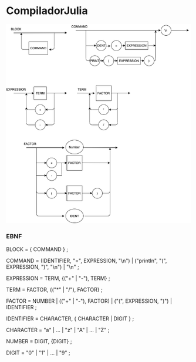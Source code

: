 # CompiladorJulia

![DiagramaSintatico](https://github.com/guigs10mil/CompiladorJulia/blob/master/DiagramaSintatico.png?raw=true)

### EBNF
BLOCK = { COMMAND } ;

COMMAND = (IDENTIFIER, "=", EXPRESSION, "\n") | ("println", "(", EXPRESSION, ")", "\n") | "\n" ;

EXPRESSION = TERM, {("+" | "-"), TERM} ;

TERM = FACTOR, {("*" | "/"), FACTOR} ;

FACTOR = NUMBER | (("+" | "-"), FACTOR) | ("(", EXPRESSION, ")") | IDENTIFIER ;

IDENTIFIER = CHARACTER, { CHARACTER | DIGIT } ;

CHARACTER = "a" | ... | "z" | "A" | ... | "Z" ;

NUMBER = DIGIT, {DIGIT} ;

DIGIT = "0" | "1" | ... | "9" ;
